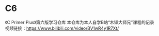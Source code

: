 # C6
《C Primer Plus》第六版学习仓库
本仓库为本人自学B站“木铎大师兄”课程的记录
视频链接：https://www.bilibili.com/video/BV1wR4y1R7Xt/